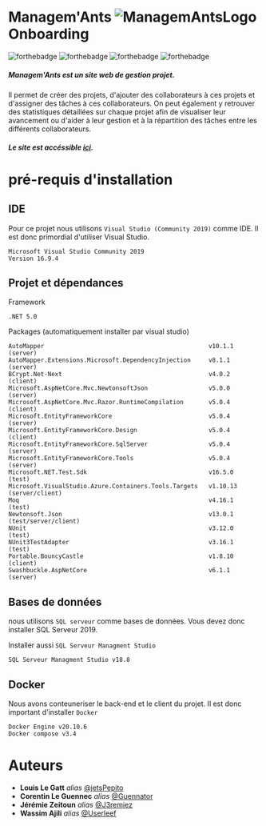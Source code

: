 # Managem'Ants  ![ManagemAntsLogo](https://i.imgur.com/3RatAgp.png) Onboarding

![forthebadge](https://img.shields.io/badge/.NET-5C2D91?style=for-the-badge&logo=.net&logoColor=white)
![forthebadge](https://img.shields.io/badge/HTML-239120?style=for-the-badge&logo=html5&logoColor=white)
![forthebadge](https://img.shields.io/badge/CSS-239120?&style=for-the-badge&logo=css3&logoColor=white)
![forthebadge](https://img.shields.io/badge/JavaScript-F7DF1E?style=for-the-badge&logo=javascript&logoColor=black)

##### Managem'Ants est un site web de gestion projet.
Il permet de créer des projets, d'ajouter des collaborateurs à ces projets et d'assigner des tâches à ces collaborateurs.
On peut également y retrouver des statistiques détaillées sur chaque projet afin de visualiser leur avancement ou d'aider à leur gestion et à la répartition des tâches entre les différents collaborateurs.
##### Le site est accéssible [ici](https://managemantsclient.azurewebsites.net/).

# pré-requis d'installation

## IDE
Pour ce projet nous utilisons ``Visual Studio (Community 2019)`` comme IDE. Il est donc primordial d'utiliser Visual Studio. 

```
Microsoft Visual Studio Community 2019
Version 16.9.4
```

## Projet et dépendances 
Framework
```
.NET 5.0
```
Packages (automatiquement installer par visual studio)
```
AutoMapper                                              v10.1.1     (server)
AutoMapper.Extensions.Microsoft.DependencyInjection     v8.1.1      (server)
BCrypt.Net-Next                                         v4.0.2      (client)
Microsoft.AspNetCore.Mvc.NewtonsoftJson                 v5.0.0      (server)
Microsoft.AspNetCore.Mvc.Razor.RuntimeCompilation       v5.0.4      (client)
Microsoft.EntityFrameworkCore                           v5.0.4      (server)
Microsoft.EntityFrameworkCore.Design                    v5.0.4      (client)
Microsoft.EntityFrameworkCore.SqlServer                 v5.0.4      (server)
Microsoft.EntityFrameworkCore.Tools                     v5.0.4      (server)
Microsoft.NET.Test.Sdk                                  v16.5.0     (test)
Microsoft.VisualStudio.Azure.Containers.Tools.Targets   v1.10.13    (server/client)
Moq                                                     v4.16.1     (test)
Newtonsoft.Json                                         v13.0.1     (test/server/client)
NUnit                                                   v3.12.0     (test)
NUnit3TestAdapter                                       v3.16.1     (test)
Portable.BouncyCastle                                   v1.8.10     (client)
Swashbuckle.AspNetCore                                  v6.1.1      (server)
```

## Bases de données
nous utilisons ``SQL serveur`` comme bases de données. Vous devez donc installer SQL Serveur 2019.


Installer aussi ``SQL Serveur Managment Studio``
```
SQL Serveur Managment Studio v18.8
```



## Docker
Nous avons conteuneriser le back-end et le client du projet. Il est donc important d'installer ``Docker ``

```
Docker Engine v20.10.6
Docker compose v3.4
```

# Auteurs
* **Louis Le Gatt** _alias_ [@jetsPepito](https://github.com/jetsPepito)
* **Corentin Le Guennec** _alias_ [@Guennator](https://github.com/Guennator)
* **Jérémie Zeitoun** _alias_ [@J3remiez](https://github.com/J3remiez)
* **Wassim Ajili** _alias_ [@Userleef](https://github.com/Userleef)